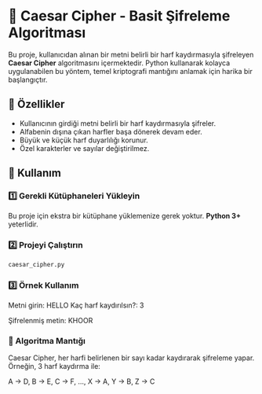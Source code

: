 # 🔐 Caesar Cipher - Basit Şifreleme Algoritması

Bu proje, kullanıcıdan alınan bir metni belirli bir harf kaydırmasıyla şifreleyen **Caesar Cipher** algoritmasını içermektedir. Python kullanarak kolayca uygulanabilen bu yöntem, temel kriptografi mantığını anlamak için harika bir başlangıçtır.

## 📌 Özellikler
- Kullanıcının girdiği metni belirli bir harf kaydırmasıyla şifreler.
- Alfabenin dışına çıkan harfler başa dönerek devam eder.
- Büyük ve küçük harf duyarlılığı korunur.
- Özel karakterler ve sayılar değiştirilmez.

## 🚀 Kullanım
### 1️⃣ Gerekli Kütüphaneleri Yükleyin  
Bu proje için ekstra bir kütüphane yüklemenize gerek yoktur. **Python 3+** yeterlidir.

### 2️⃣ Projeyi Çalıştırın
```python
caesar_cipher.py 

``` 

### 3️⃣ Örnek Kullanım

Metni girin: HELLO
Kaç harf kaydırılsın?: 3

Şifrelenmiş metin: KHOOR

### 🔑 Algoritma Mantığı
Caesar Cipher, her harfi belirlenen bir sayı kadar kaydırarak şifreleme yapar. Örneğin, 3 harf kaydırma ile:

A → D, B → E, C → F, ..., X → A, Y → B, Z → C
